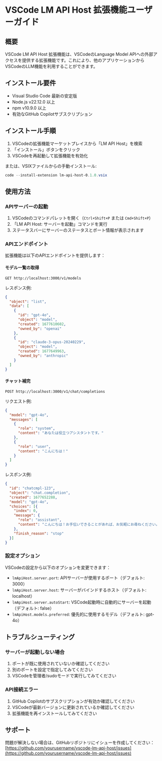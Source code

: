 # VSCode LM API Host 拡張機能ユーザーガイド

## 概要

VSCode LM API Host 拡張機能は、VSCodeのLanguage Model APIへの外部アクセスを提供する拡張機能です。これにより、他のアプリケーションからVSCodeのLLM機能を利用することができます。

## インストール要件

- Visual Studio Code 最新の安定版
- Node.js v22.12.0 以上
- npm v10.9.0 以上
- 有効なGitHub Copilotサブスクリプション

## インストール手順

1. VSCodeの拡張機能マーケットプレイスから「LM API Host」を検索
2. 「インストール」ボタンをクリック
3. VSCodeを再起動して拡張機能を有効化

または、VSIXファイルからの手動インストール:

```powershell
code --install-extension lm-api-host-0.1.0.vsix
```

## 使用方法

### APIサーバーの起動

1. VSCodeのコマンドパレットを開く（`Ctrl+Shift+P` または `Cmd+Shift+P`）
2. 「LM API Host: サーバーを起動」コマンドを実行
3. ステータスバーにサーバーのステータスとポート情報が表示されます

### APIエンドポイント

拡張機能は以下のAPIエンドポイントを提供します：

#### モデル一覧の取得

```
GET http://localhost:3000/v1/models
```

レスポンス例:

```json
{
  "object": "list",
  "data": [
    {
      "id": "gpt-4o",
      "object": "model",
      "created": 1677610602,
      "owned_by": "openai"
    },
    {
      "id": "claude-3-opus-20240229",
      "object": "model",
      "created": 1677649963,
      "owned_by": "anthropic"
    }
  ]
}
```

#### チャット補完

```
POST http://localhost:3000/v1/chat/completions
```

リクエスト例:

```json
{
  "model": "gpt-4o",
  "messages": [
    {
      "role": "system",
      "content": "あなたは役立つアシスタントです。"
    },
    {
      "role": "user",
      "content": "こんにちは！"
    }
  ]
}
```

レスポンス例:

```json
{
  "id": "chatcmpl-123",
  "object": "chat.completion",
  "created": 1677652288,
  "model": "gpt-4o",
  "choices": [{
    "index": 0,
    "message": {
      "role": "assistant",
      "content": "こんにちは！お手伝いできることがあれば、お気軽にお尋ねください。"
    },
    "finish_reason": "stop"
  }]
}
```

### 設定オプション

VSCodeの設定から以下のオプションを変更できます：

- `lmApiHost.server.port`: APIサーバーが使用するポート（デフォルト: 3000）
- `lmApiHost.server.host`: サーバーがバインドするホスト（デフォルト: localhost）
- `lmApiHost.server.autoStart`: VSCode起動時に自動的にサーバーを起動（デフォルト: false）
- `lmApiHost.models.preferred`: 優先的に使用するモデル（デフォルト: gpt-4o）

## トラブルシューティング

### サーバーが起動しない場合

1. ポートが既に使用されていないか確認してください
2. 別のポートを設定で指定してみてください
3. VSCodeを管理者/sudoモードで実行してみてください

### API接続エラー

1. GitHub Copilotのサブスクリプションが有効か確認してください
2. VSCodeが最新バージョンに更新されているか確認してください
3. 拡張機能を再インストールしてみてください

## サポート

問題が解決しない場合は、GitHubリポジトリにイシューを作成してください：
[https://github.com/yourusername/vscode-lm-api-host/issues](https://github.com/yourusername/vscode-lm-api-host/issues)
